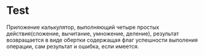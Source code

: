 # Test
Приложение калькулятор, выполняющий четыре простых действия(сложение, вычитание, умножение, деление), результат возвращается в виде обертки содержащая флаг успешности 
выполения операции, сам результат и ошибка, если имеется.
